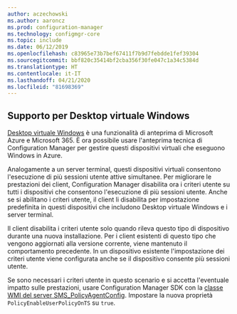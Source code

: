 ```yaml
---
author: aczechowski
ms.author: aaroncz
ms.prod: configuration-manager
ms.technology: configmgr-core
ms.topic: include
ms.date: 06/12/2019
ms.openlocfilehash: c83965e73b7bef67411f7b9d7febdde1fef39304
ms.sourcegitcommit: bbf820c35414bf2cba356f30fe047c1a34c5384d
ms.translationtype: HT
ms.contentlocale: it-IT
ms.lasthandoff: 04/21/2020
ms.locfileid: "81698369"
---
```

## <a name="support-for-windows-virtual-desktop"></a><a name="bkmk_winsku"></a> Supporto per Desktop virtuale Windows

<!--3556025-->

[Desktop virtuale Windows](https://docs.microsoft.com/azure/virtual-desktop/) è una funzionalità di anteprima di Microsoft Azure e Microsoft 365. È ora possibile usare l'anteprima tecnica di Configuration Manager per gestire questi dispositivi virtuali che eseguono Windows in Azure.

Analogamente a un server terminal, questi dispositivi virtuali consentono l'esecuzione di più sessioni utente attive simultanee. Per migliorare le prestazioni dei client, Configuration Manager disabilita ora i criteri utente su tutti i dispositivi che consentono l'esecuzione di più sessioni utente. Anche se si abilitano i criteri utente, il client li disabilita per impostazione predefinita in questi dispositivi che includono Desktop virtuale Windows e i server terminal.

Il client disabilita i criteri utente solo quando rileva questo tipo di dispositivo durante una nuova installazione. Per i client esistenti di questo tipo che vengono aggiornati alla versione corrente, viene mantenuto il comportamento precedente. In un dispositivo esistente l'impostazione dei criteri utente viene configurata anche se il dispositivo consente più sessioni utente.

Se sono necessari i criteri utente in questo scenario e si accetta l'eventuale impatto sulle prestazioni, usare Configuration Manager SDK con la [classe WMI del server SMS_PolicyAgentConfig](../../../../../develop/reference/core/clients/config/sms_policyagentconfig-server-wmi-class.md). Impostare la nuova proprietà `PolicyEnableUserPolicyOnTS` su `true`.
